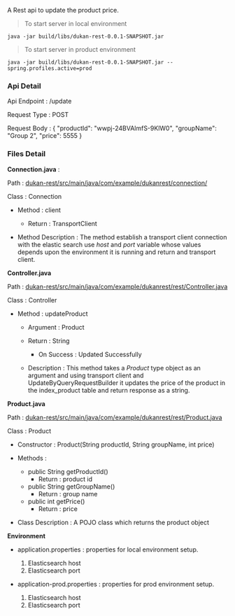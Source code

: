 A Rest api to update the product price.

>To start server in local environment

` java -jar build/libs/dukan-rest-0.0.1-SNAPSHOT.jar `

>To start server in product environment 

` java -jar build/libs/dukan-rest-0.0.1-SNAPSHOT.jar --spring.profiles.active=prod `

### Api Detail

Api Endpoint : /update

Request Type : POST

Request Body : {
    "productId": "wwpj-24BVAlmfS-9KlW0",
    "groupName": "Group 2",
    "price": 5555
}

### Files Detail

**Connection.java** :

Path : [dukan-rest/src/main/java/com/example/dukanrest/connection/](https://github.com/Rishabhkshatri/dukan-rest/tree/master/src/main/java/com/example/dukanrest/connection)

Class : Connection

 - Method : client
 
   - Return : TransportClient

 - Method Description : The method establish a transport client connection with the elastic search use _host_ and _port_ variable whose values depends upon the environment it is running and return and transport client.

**Controller.java**

Path : [dukan-rest/src/main/java/com/example/dukanrest/rest/Controller.java
](https://github.com/Rishabhkshatri/dukan-rest/blob/master/src/main/java/com/example/dukanrest/rest/Controller.java)

Class : Controller

 - Method : updateProduct

   - Argument : Product
   
   - Return : String

     - On Success : Updated Successfully
    
   - Description : This method takes a _Product_  type object as an argument and using transport client and UpdateByQueryRequestBuilder it updates the price of the product in the index_product table and return response as a string.

**Product.java**

Path : [dukan-rest/src/main/java/com/example/dukanrest/rest/Product.java](https://github.com/Rishabhkshatri/dukan-rest/blob/master/src/main/java/com/example/dukanrest/rest/Product.java)

Class : Product

 - Constructor : Product(String productId, String groupName, int price)

 - Methods : 
	- public String getProductId()
	  - Return : product id
	- public String getGroupName()
	  - Return : group name
	- public int getPrice()
	  - Return : price
 - Class Description : A POJO class which returns the product object

**Environment**

   - application.properties : properties for local environment setup.
     1. Elasticsearch host
     2. Elasticsearch port

   - application-prod.properties : properties for prod environment setup.
     1. Elasticsearch host
     2. Elasticsearch port
